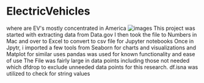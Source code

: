 # ElectricVehicles
where are EV's mostly concentrated in America
![images](https://user-images.githubusercontent.com/33403205/235280143-9b86ddb8-4560-419f-8d3c-d11294dd78a2.jpg)
This project was started with extracting data from Data.gov
I then took the file to Numbers in Mac and over to Excel to convert to csv file for Jupyter notebooks
Once in Jpytr, i imported a few tools from Seaborn for charts and visualizations and Matplot for similar uses
pandas was used for known functionality and ease of use
The File was fairly large in data points including those not needed which dfdrop to exclude unneeded data points for this research.
df.isna was utilized to check for string values
